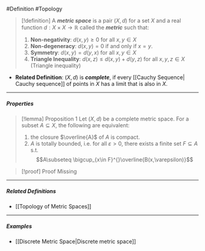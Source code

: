 #Definition #Topology 

> [!definition]
> A ***metric space*** is a pair $(X,d)$ for a set $X$ and a real function $d:X\times X \to \mathbb{R}$ called the ***metric*** such that:
> 1. **Non-negativity**: $d(x,y) \geq 0$ for all $x,y\in X$  
> 2. **Non-degeneracy**: $d(x,y)=0$ if and only if $x=y$.
> 3. **Symmetry**: $d(x,y)=d(y,x)$ for all $x,y\in X$
> 4. **Triangle Inequality**: $d(x,z)\leq d(x,y)+d(y,z)$ for all $x,y,z\in X$ (Triangle inequality)
> 
- **Related Definition**: $(X,d)$ is ***complete***, if every [[Cauchy Sequence| Cauchy sequence]] of points in $X$ has a limit that is also in $X$.
---
##### Properties
> [!lemma] Proposition 1
> Let $(X,d)$ be a complete metric space. For a subset $A \subseteq X$, the following are equivalent: 
> 1. the closure $\overline{A}$ of $A$ is compact.
> 2. $A$ is totally bounded, i.e. for all $\varepsilon>0$, there exists a finite set $F \subseteq A$ s.t. $$A\subseteq \bigcup_{x\in F}^{}\overline{B(x,\varepsilon)}$$

> [!proof] Proof Missing
---
##### Related Definitions
- [[Topology of Metric Spaces]]
---
##### Examples
- [[Discrete Metric Space|Discrete metric space]]

